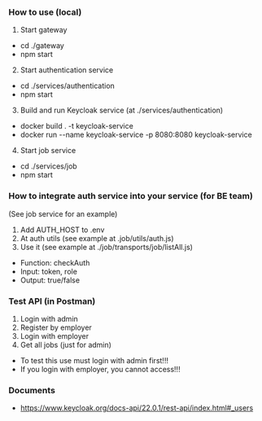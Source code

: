 ### How to use (local)

1. Start gateway

- cd ./gateway
- npm start

2. Start authentication service

- cd ./services/authentication
- npm start

3. Build and run Keycloak service (at ./services/authentication)

- docker build . -t keycloak-service
- docker run --name keycloak-service -p 8080:8080 keycloak-service

4. Start job service

- cd ./services/job
- npm start

### How to integrate auth service into your service (for BE team)

(See job service for an example)

1. Add AUTH_HOST to .env
2. At auth utils (see example at .job/utils/auth.js)
3. Use it (see example at ./job/transports/job/listAll.js)

- Function: checkAuth
- Input: token, role
- Output: true/false

### Test API (in Postman)

1. Login with admin
2. Register by employer
3. Login with employer
4. Get all jobs (just for admin)

- To test this use must login with admin first!!!
- If you login with employer, you cannot access!!!

### Documents

- https://www.keycloak.org/docs-api/22.0.1/rest-api/index.html#_users
